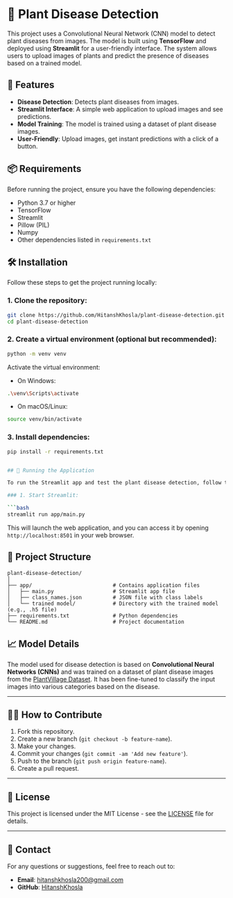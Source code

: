 

# 🌿 Plant Disease Detection

This project uses a Convolutional Neural Network (CNN) model to detect plant diseases from images. The model is built using **TensorFlow** and deployed using **Streamlit** for a user-friendly interface. The system allows users to upload images of plants and predict the presence of diseases based on a trained model.



## 🚀 Features

- **Disease Detection**: Detects plant diseases from images.
- **Streamlit Interface**: A simple web application to upload images and see predictions.
- **Model Training**: The model is trained using a dataset of plant disease images.
- **User-Friendly**: Upload images, get instant predictions with a click of a button.



## 📦 Requirements

Before running the project, ensure you have the following dependencies:

- Python 3.7 or higher
- TensorFlow
- Streamlit
- Pillow (PIL)
- Numpy
- Other dependencies listed in `requirements.txt`



## 🛠️ Installation

Follow these steps to get the project running locally:

### 1. Clone the repository:

```bash
git clone https://github.com/HitanshKhosla/plant-disease-detection.git
cd plant-disease-detection
```

### 2. Create a virtual environment (optional but recommended):

```bash
python -m venv venv
```

Activate the virtual environment:

- On Windows:

```bash
.\venv\Scripts\activate
```

- On macOS/Linux:

```bash
source venv/bin/activate
```

### 3. Install dependencies:

```bash
pip install -r requirements.txt


## 🚀 Running the Application

To run the Streamlit app and test the plant disease detection, follow these steps:

### 1. Start Streamlit:

```bash
streamlit run app/main.py
```

This will launch the web application, and you can access it by opening `http://localhost:8501` in your web browser.



## 📂 Project Structure

```
plant-disease-detection/
│
├── app/                          # Contains application files
│   ├── main.py                   # Streamlit app file
│   ├── class_names.json          # JSON file with class labels
│   └── trained model/            # Directory with the trained model (e.g., .h5 file)
├── requirements.txt              # Python dependencies
└── README.md                     # Project documentation
```



## 📈 Model Details

The model used for disease detection is based on **Convolutional Neural Networks (CNNs)** and was trained on a dataset of plant disease images from the [PlantVillage Dataset](https://www.kaggle.com/datasets/abdallahalidev/plantvillage-dataset/data). It has been fine-tuned to classify the input images into various categories based on the disease.

---

## 👩‍💻 How to Contribute

1. Fork this repository.
2. Create a new branch (`git checkout -b feature-name`).
3. Make your changes.
4. Commit your changes (`git commit -am 'Add new feature'`).
5. Push to the branch (`git push origin feature-name`).
6. Create a pull request.

---

## 📑 License

This project is licensed under the MIT License - see the [LICENSE](LICENSE) file for details.

---

## 💬 Contact

For any questions or suggestions, feel free to reach out to:

- **Email**: hitanshkhosla200@gmail.com
- **GitHub**: [HitanshKhosla](https://github.com/HitanshKhosla)

